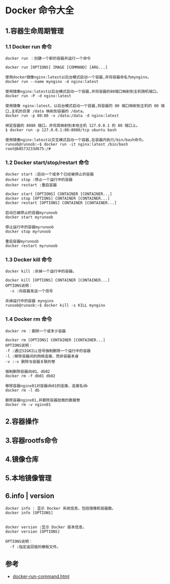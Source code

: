 # Docker 命令大全

## 1.容器生命周期管理

### 1.1 Docker run 命令
```
docker run ：创建一个新的容器并运行一个命令

docker run [OPTIONS] IMAGE [COMMAND] [ARG...]

使用docker镜像nginx:latest以后台模式启动一个容器,并将容器命名为mynginx。
docker run --name mynginx -d nginx:latest

使用镜像nginx:latest以后台模式启动一个容器,并将容器的80端口映射到主机随机端口。
docker run -P -d nginx:latest

使用镜像 nginx:latest，以后台模式启动一个容器,将容器的 80 端口映射到主机的 80 端口,主机的目录 /data 映射到容器的 /data。
docker run -p 80:80 -v /data:/data -d nginx:latest

绑定容器的 8080 端口，并将其映射到本地主机 127.0.0.1 的 80 端口上。
$ docker run -p 127.0.0.1:80:8080/tcp ubuntu bash

使用镜像nginx:latest以交互模式启动一个容器,在容器内执行/bin/bash命令。
runoob@runoob:~$ docker run -it nginx:latest /bin/bash
root@b8573233d675:/# 
```

### 1.2 Docker start/stop/restart 命令
```
docker start :启动一个或多个已经被停止的容器
docker stop :停止一个运行中的容器
docker restart :重启容器

docker start [OPTIONS] CONTAINER [CONTAINER...]
docker stop [OPTIONS] CONTAINER [CONTAINER...]
docker restart [OPTIONS] CONTAINER [CONTAINER...]

启动已被停止的容器myrunoob
docker start myrunoob

停止运行中的容器myrunoob
docker stop myrunoob

重启容器myrunoob
docker restart myrunoob
```
### 1.3 Docker kill 命令

```
docker kill :杀掉一个运行中的容器。

docker kill [OPTIONS] CONTAINER [CONTAINER...]
OPTIONS说明：
  -s :向容器发送一个信号

杀掉运行中的容器 mynginx
runoob@runoob:~$ docker kill -s KILL mynginx
```
### 1.4 Docker rm 命令
```
docker rm ：删除一个或多少容器

docker rm [OPTIONS] CONTAINER [CONTAINER...]
OPTIONS说明：
-f :通过SIGKILL信号强制删除一个运行中的容器
-l :移除容器间的网络连接，而非容器本身
-v :-v 删除与容器关联的卷

强制删除容器db01、db02
docker rm -f db01 db02

移除容器nginx01对容器db01的连接，连接名db
docker rm -l db 

删除容器nginx01,并删除容器挂载的数据卷
docker rm -v nginx01
```


## 2.容器操作





## 3.容器rootfs命令





## 4.镜像仓库





## 5.本地镜像管理







## 6.info | version

```
docker info : 显示 Docker 系统信息，包括镜像和容器数。
docker info [OPTIONS]


docker version :显示 Docker 版本信息。
docker version [OPTIONS]

OPTIONS说明：
  -f :指定返回值的模板文件。

```





## 参考
- [docker-run-command.html](http://www.runoob.com/docker/docker-run-command.html)
